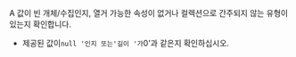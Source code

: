 A 값이 빈 개체/수집인지, 열거 가능한 속성이 없거나 컬렉션으로 간주되지 않는 유형이 있는지 확인합니다.

- 제공된 값이`null '인지 또는'길이 '가`0'과 같은지 확인하십시오.